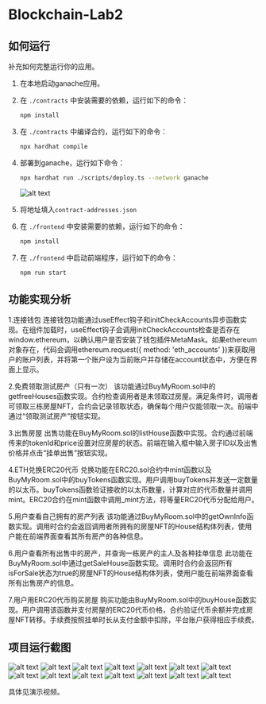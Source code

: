 # Blockchain-Lab2

## 如何运行

补充如何完整运行你的应用。

1. 在本地启动ganache应用。

2. 在 `./contracts` 中安装需要的依赖，运行如下的命令：
    ```bash
    npm install
    ```
3. 在 `./contracts` 中编译合约，运行如下的命令：
    ```bash
    npx hardhat compile
    ```
4. 部署到ganache，运行如下命令： 
   ```bash
   npx hardhat run ./scripts/deploy.ts --network ganache
   ```
   ![alt text](./graph/1.png)
5. 将地址填入`contract-addresses.json`
6. 在 `./frontend` 中安装需要的依赖，运行如下的命令：
    ```bash
    npm install
    ```
7. 在 `./frontend` 中启动前端程序，运行如下的命令：
    ```bash
    npm run start
    ```

## 功能实现分析

1.连接钱包
连接钱包功能通过useEffect钩子和initCheckAccounts异步函数实现。在组件加载时，useEffect钩子会调用initCheckAccounts检查是否存在window.ethereum，以确认用户是否安装了钱包插件MetaMask。如果ethereum对象存在，代码会调用ethereum.request({ method: 'eth_accounts' })来获取用户的账户列表，并将第一个账户设为当前账户并存储在account状态中，方便在界面上显示。

2.免费领取测试房产（只有一次）
该功能通过BuyMyRoom.sol中的getfreeHouses函数实现。合约检查调用者是未领取过房屋。满足条件时，调用者可领取三栋房屋NFT，合约会记录领取状态，确保每个用户仅能领取一次。前端中通过“领取测试房产”按钮实现。

3.出售房屋
出售功能在BuyMyRoom.sol的listHouse函数中实现。合约通过前端传来的tokenId和price设置对应房屋的状态。前端在输入框中输入房子ID以及出售价格并点击“挂单出售”按钮实现。

4.ETH兑换ERC20代币
兑换功能在ERC20.sol合约中mint函数以及BuyMyRoom.sol中的buyTokens函数实现。用户调用buyTokens并发送一定数量的以太币。buyTokens函数验证接收的以太币数量，计算对应的代币数量并调用mint。ERC20合约在mint函数中调用_mint方法，将等量ERC20代币分配给用户。

5.用户查看自己拥有的房产列表
该功能通过BuyMyRoom.sol中的getOwnInfo函数实现。调用时合约会返回调用者所拥有的房屋NFT的House结构体列表，使用户能在前端界面查看其所有房产的各种信息。

6.用户查看所有出售中的房产，并查询一栋房产的主人及各种挂单信息
此功能在BuyMyRoom.sol中通过getSaleHouse函数实现。调用时合约会返回所有isForSale状态为true的房屋NFT的House结构体列表，使用户能在前端界面查看所有出售房产的信息。

7.用户用ERC20代币购买房屋
购买功能由BuyMyRoom.sol中的buyHouse函数实现。用户调用该函数并支付房屋的ERC20代币价格，合约验证代币余额并完成房屋NFT转移。手续费按照挂单时长从支付金额中扣除，平台账户获得相应手续费。

## 项目运行截图
![alt text](./graph/2.png)
![alt text](./graph/3.png)
![alt text](./graph/4.png)
![alt text](./graph/5.png)
![alt text](./graph/6.png)
![alt text](./graph/7.png)
![alt text](./graph/8.png)
![alt text](./graph/9.png)
![alt text](./graph/10.png)
![alt text](./graph/11.png)
![alt text](./graph/12.png)
![alt text](./graph/13.png)
![alt text](./graph/14.png)
![alt text](./graph/15.png)

具体见演示视频。